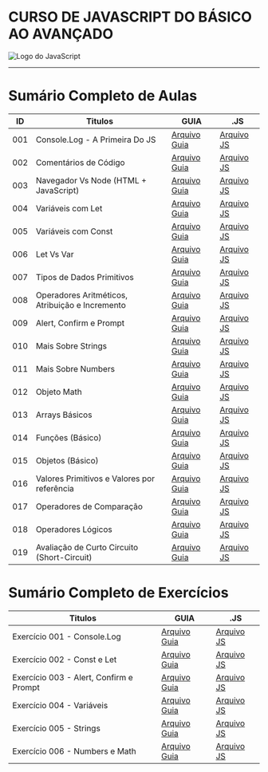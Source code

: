 # CURSO DE JAVASCRIPT DO BÁSICO AO AVANÇADO

<img src="https://res.cloudinary.com/practicaldev/image/fetch/s--ohpJlve1--/c_imagga_scale,f_auto,fl_progressive,h_420,q_auto,w_1000/https://res.cloudinary.com/drquzbncy/image/upload/v1586605549/javascript_banner_sxve2l.jpg" alt="Logo do JavaScript"></img>

---

# Sumário Completo de Aulas

| ID  | Titulos                                         | GUIA                                        | .JS                                                |
| --- | ----------------------------------------------- | ------------------------------------------- | -------------------------------------------------- |
| 001 | Console.Log - A Primeira Do JS                  | [Arquivo Guia]()                            | [Arquivo JS](js.AULAS/aula.001/index.js)           |
| 002 | Comentários de Código                           | [Arquivo Guia]()                            | [Arquivo JS](js.AULAS/aula.002/index.js)           |
| 003 | Navegador Vs Node (HTML + JavaScript)           | [Arquivo Guia](js.AULAS/aula.003/README.md) | [Arquivo JS](js.AULAS/aula.003/assets/js/index.js) |
| 004 | Variáveis com Let                               | [Arquivo Guia](js.AULAS/aula.004/README.md) | [Arquivo JS](js.AULAS/aula.004/index.js)           |
| 005 | Variáveis com Const                             | [Arquivo Guia](js.AULAS/aula.005/README.md) | [Arquivo JS](js.AULAS/aula.005/index.js)           |
| 006 | Let Vs Var                                      | [Arquivo Guia](js.AULAS/aula.006/README.md) | [Arquivo JS](js.AULAS/aula.006/index.js)           |
| 007 | Tipos de Dados Primitivos                       | [Arquivo Guia]()                            | [Arquivo JS](js.AULAS/aula.007/index.js)           |
| 008 | Operadores Aritméticos, Atribuição e Incremento | [Arquivo Guia]()                            | [Arquivo JS](js.AULAS/aula.008/index.js)           |
| 009 | Alert, Confirm e Prompt                         | [Arquivo Guia](js.AULAS/aula.009/README.md) | [Arquivo JS](js.AULAS/aula.009/assets/js/index.js) |
| 010 | Mais Sobre Strings                              | [Arquivo Guia](js.AULAS/aula.010/README.md) | [Arquivo JS](js.AULAS/aula.010/index.js)           |
| 011 | Mais Sobre Numbers                              | [Arquivo Guia](js.AULAS/aula.011/README.md) | [Arquivo JS](js.AULAS/aula.011/index.js)           |
| 012 | Objeto Math                                     | [Arquivo Guia](js.AULAS/aula.012/README.md) | [Arquivo JS](js.AULAS/aula.012/index.js)           |
| 013 | Arrays Básicos                                  | [Arquivo Guia](js.AULAS/aula.013/README.md) | [Arquivo JS](js.AULAS/aula.013/index.js)           |
| 014 | Funções (Básico)                                | [Arquivo Guia]()                            | [Arquivo JS](js.AULAS/aula.014/index.js)           |
| 015 | Objetos (Básico)                                | [Arquivo Guia]()                            | [Arquivo JS](js.AULAS/aula.015/index.js)           |
| 016 | Valores Primitivos e Valores por referência     | [Arquivo Guia]()                            | [Arquivo JS](js.AULAS/aula.016/index.js)           |
| 017 | Operadores de Comparação                        | [Arquivo Guia]()                            | [Arquivo JS](js.AULAS/aula.017/index.js)           |
| 018 | Operadores Lógicos                              | [Arquivo Guia]()                            | [Arquivo JS](js.AULAS/aula.018/index.js)           |
| 019 | Avaliação de Curto Circuito (Short-Circuit)     | [Arquivo Guia]()                            | [Arquivo JS](js.AULAS/aula.019/index.js)           |

# Sumário Completo de Exercícios

| Titulos                                 | GUIA             | .JS                                                |
| --------------------------------------- | ---------------- | -------------------------------------------------- |
| Exercício 001 - Console.Log             | [Arquivo Guia]() | [Arquivo JS](./js.EX/ex001/index.js)               |
| Exercício 002 - Const e Let             | [Arquivo Guia]() | [Arquivo JS](./js.EX/ex002/index.js)               |
| Exercício 003 - Alert, Confirm e Prompt | [Arquivo Guia]() | [Arquivo JS](./js.EX/ex003/assets/script/index.js) |
| Exercício 004 - Variáveis               | [Arquivo Guia]() | [Arquivo JS](./js.EX/ex004/index.js)               |
| Exercício 005 - Strings                 | [Arquivo Guia]() | [Arquivo JS](./js.EX/ex005/assets/js/index.js)     |
| Exercício 006 - Numbers e Math          | [Arquivo Guia]() | [Arquivo JS](./js.EX/ex006/assets/js/index.js)     |